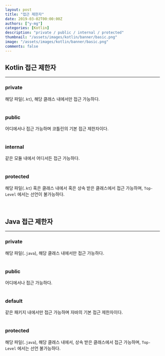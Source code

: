 ```yaml
---
layout: post
title: "접근 제한자"
date: 2019-03-02T00:00:00Z
authors: ["y-mg"]
categories: [Kotlin]
description: "private / public / internal / protected"
thumbnail: "/assets/images/kotlin/banner/basic.png"
image: "/assets/images/kotlin/banner/basic.png"
comments: false
---
```


## Kotlin 접근 제한자
***
### private
해당 파일(`.kt`), 해당 클래스 내에서만 접근 가능하다.
<br/>
<br/>

### public
어디에서나 접근 가능하며 코틀린의 기본 접근 제한자이다.
<br/>
<br/>

### internal
같은 모듈 내에서 어디서든 접근 가능하다.
<br/>
<br/>

### protected
해당 파일(`.kt`) 혹은 클래스 내에서 혹은 상속 받은 클래스에서 접근 가능하며, `Top-Level` 에서는 선언이 불가능하다.
<br/>
<br/>
<br/>



## Java 접근 제한자
***
### private
해당 파일(`.java`), 해당 클래스 내에서만 접근 가능하다.
<br/>
<br/>

### public
어디에서나 접근 가능하다.
<br/>
<br/>

### default
같은 패키지 내에서만 접근 가능하며 자바의 기본 접근 제한자이다.
<br/>
<br/>

### protected
해당 파일(`.java`), 해당 클래스 내에서, 상속 받은 클래스에서 접근 가능하며, `Top-Level` 에서는 선언 불가능하다.